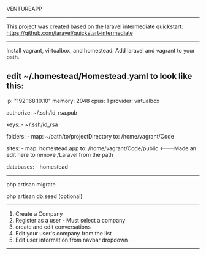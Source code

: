 VENTUREAPP

-------

This project was created based on the laravel intermediate quickstart: https://github.com/laravel/quickstart-intermediate

-------

Install vagrant, virtualbox, and homestead.  Add laravel and vagrant to your path.

edit ~/.homestead/Homestead.yaml to look like this:
  ---
  ip: "192.168.10.10"
  memory: 2048
  cpus: 1
  provider: virtualbox
   
  authorize: ~/.ssh/id_rsa.pub
   
  keys:
     - ~/.ssh/id_rsa
 
  folders:
       - map: ~/path/to/projectDirectory
        to: /home/vagrant/Code
  
  sites:
      - map: homestead.app
        to: /home/vagrant/Code/public  <---Made an edit here to remove /Laravel from the path
  
  databases:
      - homestead


-------

php artisan migrate

php artisan db:seed (optional)

-------

1. Create a Company
2. Register as a user - Must select a company
3. create and edit conversations
4. Edit your user's company from the list
5. Edit user information from navbar dropdown

-------


